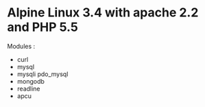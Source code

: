 # Alpine Linux 3.4 with apache 2.2 and PHP 5.5

Modules :
 * curl
 * mysql
 * mysqli pdo_mysql
 * mongodb
 * readline
 * apcu
